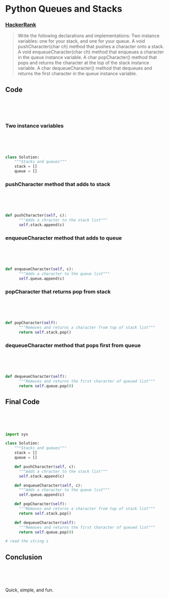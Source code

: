 # Python Queues and Stacks

### [HackerRank](www.hackerrank.com)

> Write the following declarations and implementations:
> Two instance variables: one for your stack, and one for your queue.
> A void pushCharacter(char ch) method that pushes a character onto a stack.
> A void enqueueCharacter(char ch) method that enqueues a character in the queue instance variable.
> A char popCharacter() method that pops and returns the character at the top of the stack instance variable.
> A char dequeueCharacter() method that dequeues and returns the first character in the queue instance variable.

## Code

<br/><br/><br/>

### Two instance variables

<br/><br/><br/>

```python
class Solution:
    """Stacks and queues"""
    stack = []
    queue = []
```

### pushCharacter method that adds to stack

<br/><br/><br/>

```python
def pushCharacter(self, c):
      """Adds a chracter to the stack list"""
      self.stack.append(c)
```

### enqueueCharacter method that adds to queue

<br/><br/><br/>

```python
def enqueueCharacter(self, c):
      """Adds a character to the queue list"""
      self.queue.append(c)
```

### popCharacter that returns pop from stack

<br/><br/><br/>

```python
def popCharacter(self):
      """Removes and returns a character from top of stack list"""
      return self.stack.pop()
```

### dequeueCharacter method that pops first from queue

<br/><br/><br/>

```python
def dequeueCharacter(self):
      """Removes and returns the first character of queued list"""
      return self.queue.pop(0)
```

## Final Code

<br/><br/><br/>

```python
import sys

class Solution:
    """Stacks and queues"""
    stack = []
    queue = []

    def pushCharacter(self, c):
      """Adds a chracter to the stack list"""
      self.stack.append(c)

    def enqueueCharacter(self, c):
      """Adds a character to the queue list"""
      self.queue.append(c)

    def popCharacter(self):
      """Removes and returns a character from top of stack list"""
      return self.stack.pop()

    def dequeueCharacter(self):
      """Removes and returns the first character of queued list"""
      return self.queue.pop(0)

# read the string s
```

## Conclusion

<br/><br/><br/>

Quick, simple, and fun.
